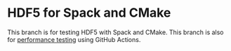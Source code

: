 # HDF5 for Spack and CMake

This branch is for testing HDF5 with Spack and CMake.
This branch is also for [performance testing](https://github.com/hyoklee/hpf) using GitHub Actions.


